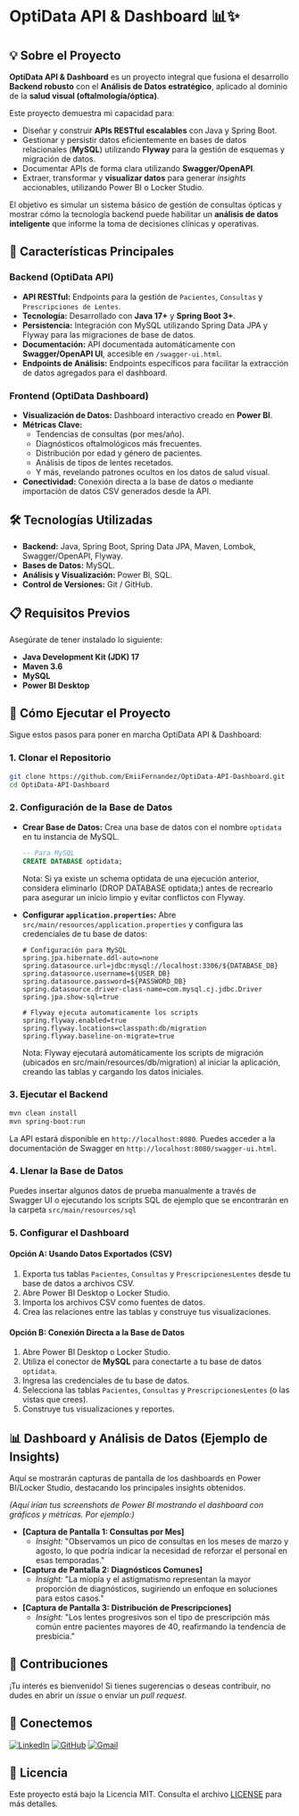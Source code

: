 # OptiData API & Dashboard 📊✨

## 💡 Sobre el Proyecto

**OptiData API & Dashboard** es un proyecto integral que fusiona el desarrollo **Backend robusto** con el **Análisis de Datos estratégico**, aplicado al dominio de la **salud visual (oftalmología/óptica)**.

Este proyecto demuestra mi capacidad para:

  * Diseñar y construir **APIs RESTful escalables** con Java y Spring Boot.
  * Gestionar y persistir datos eficientemente en bases de datos relacionales (**MySQL**) utilizando **Flyway** para la gestión de esquemas y migración de datos.
  * Documentar APIs de forma clara utilizando **Swagger/OpenAPI**.
  * Extraer, transformar y **visualizar datos** para generar *insights* accionables, utilizando Power BI o Locker Studio.

El objetivo es simular un sistema básico de gestión de consultas ópticas y mostrar cómo la tecnología backend puede habilitar un **análisis de datos inteligente** que informe la toma de decisiones clínicas y operativas.

## 🚀 Características Principales

### Backend (OptiData API)

  * **API RESTful:** Endpoints para la gestión de `Pacientes`, `Consultas` y `Prescripciones de Lentes`.
  * **Tecnología:** Desarrollado con **Java 17+** y **Spring Boot 3+**.
  * **Persistencia:** Integración con MySQL utilizando Spring Data JPA y Flyway para las migraciones de base de datos.
  * **Documentación:** API documentada automáticamente con **Swagger/OpenAPI UI**, accesible en `/swagger-ui.html`.
  * **Endpoints de Análisis:** Endpoints específicos para facilitar la extracción de datos agregados para el dashboard.

### Frontend (OptiData Dashboard)

  * **Visualización de Datos:** Dashboard interactivo creado en **Power BI**.
  * **Métricas Clave:**
      * Tendencias de consultas (por mes/año).
      * Diagnósticos oftalmológicos más frecuentes.
      * Distribución por edad y género de pacientes.
      * Análisis de tipos de lentes recetados.
      * Y más, revelando patrones ocultos en los datos de salud visual.
  * **Conectividad:** Conexión directa a la base de datos o mediante importación de datos CSV generados desde la API.

## 🛠️ Tecnologías Utilizadas

  * **Backend:** Java, Spring Boot, Spring Data JPA, Maven, Lombok, Swagger/OpenAPI, Flyway.
  * **Bases de Datos:** MySQL.
  * **Análisis y Visualización:** Power BI, SQL.
  * **Control de Versiones:** Git / GitHub.

## 📋 Requisitos Previos

Asegúrate de tener instalado lo siguiente:

  * **Java Development Kit (JDK) 17**
  * **Maven 3.6**
  * **MySQL**
  * **Power BI Desktop**

## 🚀 Cómo Ejecutar el Proyecto

Sigue estos pasos para poner en marcha OptiData API & Dashboard:

### 1\. Clonar el Repositorio

```bash
git clone https://github.com/EmiiFernandez/OptiData-API-Dashboard.git
cd OptiData-API-Dashboard
```

### 2\. Configuración de la Base de Datos

  * **Crear Base de Datos:**
    Crea una base de datos con el nombre `optidata` en tu instancia de MySQL.

    ```sql
    -- Para MySQL
    CREATE DATABASE optidata;
    ```

    Nota: Si ya existe un schema optidata de una ejecución anterior, considera eliminarlo (DROP DATABASE optidata;) antes de recrearlo para asegurar un inicio limpio y evitar conflictos con Flyway.

  * **Configurar `application.properties`:**
    Abre `src/main/resources/application.properties` y configura las credenciales de tu base de datos:

    ```properties
    # Configuración para MySQL
    spring.jpa.hibernate.ddl-auto=none
    spring.datasource.url=jdbc:mysql://localhost:3306/${DATABASE_DB}
    spring.datasource.username=${USER_DB}
    spring.datasource.password=${PASSWORD_DB}
    spring.datasource.driver-class-name=com.mysql.cj.jdbc.Driver
    spring.jpa.show-sql=true
    
    # Flyway ejecuta automaticamente los scripts
    spring.flyway.enabled=true
    spring.flyway.locations=classpath:db/migration
    spring.flyway.baseline-on-migrate=true
    ```

    Nota: Flyway ejecutará automáticamente los scripts de migración (ubicados en src/main/resources/db/migration) al iniciar la aplicación, creando las tablas y cargando los datos iniciales.

### 3\. Ejecutar el Backend

```bash
mvn clean install
mvn spring-boot:run
```

La API estará disponible en `http://localhost:8080`.
Puedes acceder a la documentación de Swagger en `http://localhost:8080/swagger-ui.html`.

### 4\. Llenar la Base de Datos

Puedes insertar algunos datos de prueba manualmente a través de Swagger UI o ejecutando los scripts SQL de ejemplo que se encontrarán en la carpeta `src/main/resources/sql` 

### 5\. Configurar el Dashboard

#### **Opción A: Usando Datos Exportados (CSV)**

1.  Exporta tus tablas `Pacientes`, `Consultas` y `PrescripcionesLentes` desde tu base de datos a archivos CSV.
2.  Abre Power BI Desktop o Locker Studio.
3.  Importa los archivos CSV como fuentes de datos.
4.  Crea las relaciones entre las tablas y construye tus visualizaciones.

#### **Opción B: Conexión Directa a la Base de Datos**

1.  Abre Power BI Desktop o Locker Studio.
2.  Utiliza el conector de **MySQL** para conectarte a tu base de datos `optidata`.
3.  Ingresa las credenciales de tu base de datos.
4.  Selecciona las tablas `Pacientes`, `Consultas` y `PrescripcionesLentes` (o las vistas que crees).
5.  Construye tus visualizaciones y reportes.

## 📊 Dashboard y Análisis de Datos (Ejemplo de Insights)

Aquí se mostrarán capturas de pantalla de los dashboards en Power BI/Locker Studio, destacando los principales insights obtenidos.

*(Aquí irían tus screenshots de Power BI mostrando el dashboard con gráficos y métricas. Por ejemplo:)*

  * **[Captura de Pantalla 1: Consultas por Mes]**
      * *Insight:* "Observamos un pico de consultas en los meses de marzo y agosto, lo que podría indicar la necesidad de reforzar el personal en esas temporadas."
  * **[Captura de Pantalla 2: Diagnósticos Comunes]**
      * *Insight:* "La miopía y el astigmatismo representan la mayor proporción de diagnósticos, sugiriendo un enfoque en soluciones para estos casos."
  * **[Captura de Pantalla 3: Distribución de Prescripciones]**
      * *Insight:* "Los lentes progresivos son el tipo de prescripción más común entre pacientes mayores de 40, reafirmando la tendencia de presbicia."

## 🤝 Contribuciones

¡Tu interés es bienvenido\! Si tienes sugerencias o deseas contribuir, no dudes en abrir un *issue* o enviar un *pull request*.

## 🔗 Conectemos

[![LinkedIn](https://img.shields.io/badge/LinkedIn-0A66C2?style=for-the-badge&logo=linkedin&logoColor=white)](https://www.linkedin.com/in/emiliafernandez)
[![GitHub](https://img.shields.io/badge/GitHub-171515?style=for-the-badge&logo=github&logoColor=white)](https://github.com/EmiiFernandez)
[![Gmail](https://img.shields.io/badge/Gmail-D14836?style=for-the-badge&logo=gmail&logoColor=white)](mailto:e.fernandezmurgia@gmail.com)

## 📜 Licencia

Este proyecto está bajo la Licencia MIT. Consulta el archivo [LICENSE](https://www.google.com/search?q=LICENSE) para más detalles.
